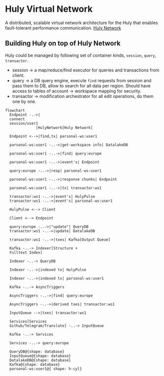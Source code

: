 # Huly Virtual Network

A distributed, scalable virtual network architecture for the Huly that enables fault-tolerant performance communication. [Huly Network](http://github.com/hcengineering/huly.net)

## Building Huly on top of Huly Network

Huly could be managed by following set of container kinds, `session`, `query`, `transactor`.

- session -> a map/reduce/find executor for queries and transactions from client.
- query -> a DB query engine, execute `find` requests from session and pass them to DB, allow to search for all data per region. Should have access to tables of account -> workspace mapping for security.
- transactor -> modification archestrator for all edit operations, do them one by one.

```mermaid
flowchart
  Endpoint -.->|
  connect
  session/user1
              |HulyNetwork[Huly Network]

  Endpoint <-->|find,tx| parsonal-ws:user1

  parsonal-ws:user1 -..->|get-workspace info| DatalakeDB

  parsonal-ws:user1 -..->|find| query:europe

  parsonal-ws:user1 -..->|event's| Endpoint

  query:europe -..->|resp| parsonal-ws:user1

  parsonal-ws:user1 -..->|response chunks| Endpoint

  parsonal-ws:user1 -..->|tx| transactor:ws1

  transactor:ws1 -..->|event's| HulyPulse
  transactor:ws1 -..->|event's| parsonal-ws:user1

  HulyPulse <--> Client

  Client <--> Endpoint

  query:europe -..->|"update"| QueryDB
  transactor:ws1 -..->|update| DatalakeDB

  transactor:ws1 -..->|txes| Kafka[Output Queue]

  Kafka -..-> Indexer[Structure +
  Fulltext Index]

  Indexer -..-> QueryDB

  Indexer -..->|indexed tx| HulyPulse

  Indexer -..->|indexed tx| parsonal-ws:user1

  Kafka -..-> AsyncTriggers

  AsyncTriggers -..->|find| query:europe

  AsyncTriggers -..->|derived txes| transactor:ws1

  InputQueue -->|txes| transactor:ws1

  Services[Services
  Github/Telegram/Translate] -..-> InputQueue

  Kafka -..-> Services

  Services -..-> query:europe

  QueryDB@{shape: database}
  InputQueue@{shape: database}
  DatalakeDB@{shape: database}
  Kafka@{shape: database}
  parsonal-ws:user1@{ shape: h-cyl}

```
